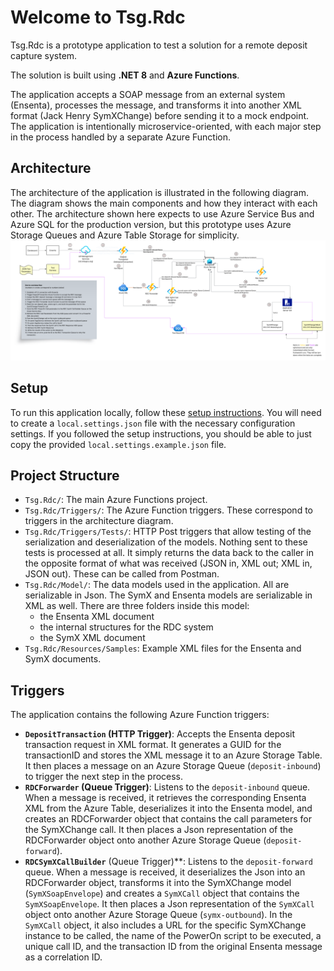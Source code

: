 # Welcome to Tsg.Rdc

Tsg.Rdc is a prototype application to test a solution for a remote deposit capture system. 

The solution is built using **.NET 8** and **Azure Functions**.

The application accepts a SOAP message from an external system (Ensenta), processes the message, and transforms it 
into another XML format (Jack Henry SymXChange) before sending it to a mock endpoint. The application is intentionally 
microservice-oriented, with each major step in the process handled by a separate Azure Function.

## Architecture
The architecture of the application is illustrated in the following diagram. The diagram shows the main components
and how they interact with each other. The architecture shown here expects to use Azure Service Bus and Azure SQL for the 
production version, but this prototype uses Azure Storage Queues and Azure Table Storage for simplicity.
![Architecture Diagram](Resources/Images/RDC-architecture.png)

## Setup
To run this application locally, follow these [setup instructions](SETUP.md). You will need to create a `local.settings.json`
file with the necessary configuration settings. If you followed the setup instructions, you should be able to just 
copy the provided `local.settings.example.json` file.

## Project Structure
- `Tsg.Rdc/`: The main Azure Functions project.
- `Tsg.Rdc/Triggers/`: The Azure Function triggers. These correspond to triggers in the architecture diagram.
- `Tsg.Rdc/Triggers/Tests/`: HTTP Post triggers that allow testing of the serialization and deserialization of the models. 
Nothing sent to these tests is processed at all. It simply returns the data back to the caller in the opposite format of
what was received (JSON in, XML out; XML in, JSON out). These can be called from Postman.
- `Tsg.Rdc/Model/`: The data models used in the application. All are serializable in Json. The SymX and Ensenta models 
are serializable in XML as well. There are three folders inside this model:
    - the Ensenta XML document
    - the internal structures for the RDC system
    - the SymX XML document
- `Tsg.Rdc/Resources/Samples`: Example XML files for the Ensenta and SymX documents.

## Triggers
The application contains the following Azure Function triggers:
- **`DepositTransaction` (HTTP Trigger)**: Accepts the Ensenta deposit transaction request in XML format. It generates a GUID for
the transactionID and stores the XML message it to an Azure Storage Table. It then places a message on an Azure Storage Queue
  (`deposit-inbound`) to trigger the next step in the process.
- **`RDCForwarder` (Queue Trigger)**: Listens to the `deposit-inbound` queue. When a message is received, it retrieves the corresponding
Ensenta XML from the Azure Table, deserializes it into the Ensenta model, and creates an RDCForwarder object that contains the call
parameters for the SymXChange call. It then places a Json representation of the RDCForwarder object onto another Azure Storage Queue
  (`deposit-forward`).
- **`RDCSymXCallBuilder`** (Queue Trigger)**: Listens to the `deposit-forward` queue. When a message is received, it deserializes the Json
into an RDCForwarder object, transforms it into the SymXChange model (`SymXSoapEnvelope`) and creates a `SymXCall` object that 
contains the `SymXSoapEnvelope`. It then places a Json representation of the `SymXCall` object onto another Azure Storage Queue
  (`symx-outbound`). In the `SymXCall` object, it also includes a URL for the specific SymXChange instance to be called, the name of the 
PowerOn script to be executed, a unique call ID, and the transaction ID from the original Ensenta message as a correlation ID.